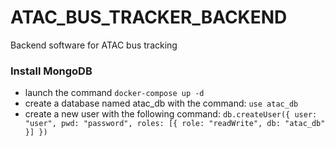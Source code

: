 # ATAC_BUS_TRACKER_BACKEND
Backend software for ATAC bus tracking


### Install MongoDB
- launch the command
    `docker-compose up -d`
- create a database named atac_db with the command:
    `use atac_db`
- create a new user with the following command:
    `db.createUser({
      user: "user",
      pwd: "password",
      roles: [{ role: "readWrite", db: "atac_db" }]
    })`
